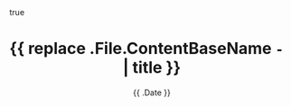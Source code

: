 ---
date: '{{ .Date }}'
draft: true
title: '{{ replace .File.ContentBaseName `-` ` ` | title }}'
description: tulis deksripsi singkat postingan anda disini
# image: cover.jpg
math: true
license: 
hidden: false
comments: true
draft: false
categories:
    # - Example Category
tags:
    # - Example Tag
# weight: 1       # You can add weight to some posts to override the default sorting (date descending)
---